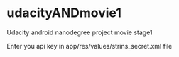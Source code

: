 # udacityANDmovie1
Udacity android nanodegree project movie stage1

Enter you api key in app/res/values/strins_secret.xml file
